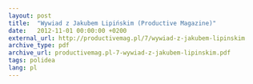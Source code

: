 ```yaml
---
layout: post
title:  "Wywiad z Jakubem Lipińskim (Productive Magazine)"
date:   2012-11-01 00:00:00 +0200
external_url: http://productivemag.pl/7/wywiad-z-jakubem-lipinskim
archive_type: pdf
archive_url: productivemag.pl-7-wywiad-z-jakubem-lipinskim.pdf
tags: polidea
lang: pl
---
```

